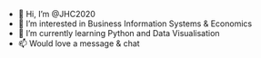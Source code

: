 - 👋 Hi, I’m @JHC2020
- 👀 I’m interested in Business Information Systems & Economics
- 🌱 I’m currently learning Python and Data Visualisation
- 📫 Would love a message & chat

